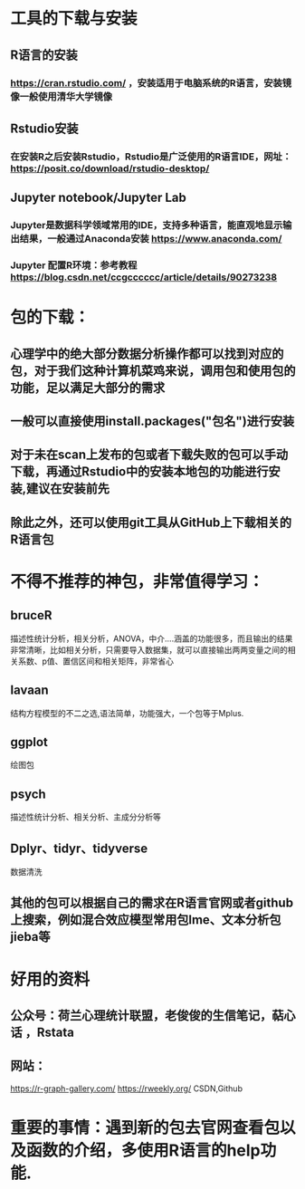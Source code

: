 # 工具的下载与安装

## R语言的安装
### https://cran.rstudio.com/ ，安装适用于电脑系统的R语言，安装镜像一般使用清华大学镜像
## Rstudio安装
### 在安装R之后安装Rstudio，Rstudio是广泛使用的R语言IDE，网址：https://posit.co/download/rstudio-desktop/
## Jupyter notebook/Jupyter Lab
### Jupyter是数据科学领域常用的IDE，支持多种语言，能直观地显示输出结果，一般通过Anaconda安装 https://www.anaconda.com/
### Jupyter 配置R环境：参考教程 https://blog.csdn.net/ccgcccccc/article/details/90273238

# 包的下载：
## 心理学中的绝大部分数据分析操作都可以找到对应的包，对于我们这种计算机菜鸡来说，调用包和使用包的功能，足以满足大部分的需求
## 一般可以直接使用install.packages("包名")进行安装
## 对于未在scan上发布的包或者下载失败的包可以手动下载，再通过Rstudio中的安装本地包的功能进行安装,建议在安装前先
## 除此之外，还可以使用git工具从GitHub上下载相关的R语言包



# 不得不推荐的神包，非常值得学习：
## bruceR  
描述性统计分析，相关分析，ANOVA，中介....涵盖的功能很多，而且输出的结果非常清晰，比如相关分析，只需要导入数据集，就可以直接输出两两变量之间的相关系数、p值、置信区间和相关矩阵，非常省心

## lavaan
结构方程模型的不二之选,语法简单，功能强大，一个包等于Mplus.

## ggplot
绘图包

## psych 
描述性统计分析、相关分析、主成分分析等

## Dplyr、tidyr、tidyverse
数据清洗

## 其他的包可以根据自己的需求在R语言官网或者github上搜索，例如混合效应模型常用包lme、文本分析包jieba等


# 好用的资料
## 公众号：荷兰心理统计联盟，老俊俊的生信笔记，萜心话 ，Rstata
## 网站：
https://r-graph-gallery.com/
https://rweekly.org/
CSDN,Github


# 重要的事情：遇到新的包去官网查看包以及函数的介绍，多使用R语言的help功能.

